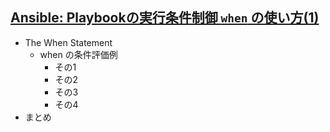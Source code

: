 ## [Ansible: Playbookの実行条件制御 `when` の使い方(1)](https://blog.tacck.net/archives/101)

* The When Statement
    * when の条件評価例
        * その1
        * その2
        * その3
        * その4
* まとめ
